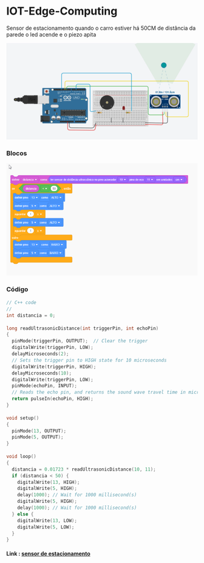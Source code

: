 # IOT-Edge-Computing

Sensor de estacionamento  quando o carro estiver há 50CM de distância da parede o led acende e o piezo apita

![](https://github.com/rockiir/-IOT-Edge-Computing/blob/main/gif.gif)

### Blocos
![](https://github.com/rockiir/-IOT-Edge-Computing/blob/main/chrome_g71vmo0t0A.png)


### Código

```c
// C++ code
//
int distancia = 0;

long readUltrasonicDistance(int triggerPin, int echoPin)
{
  pinMode(triggerPin, OUTPUT);  // Clear the trigger
  digitalWrite(triggerPin, LOW);
  delayMicroseconds(2);
  // Sets the trigger pin to HIGH state for 10 microseconds
  digitalWrite(triggerPin, HIGH);
  delayMicroseconds(10);
  digitalWrite(triggerPin, LOW);
  pinMode(echoPin, INPUT);
  // Reads the echo pin, and returns the sound wave travel time in microseconds
  return pulseIn(echoPin, HIGH);
}

void setup()
{
  pinMode(13, OUTPUT);
  pinMode(5, OUTPUT);
}

void loop()
{
  distancia = 0.01723 * readUltrasonicDistance(10, 11);
  if (distancia < 50) {
    digitalWrite(13, HIGH);
    digitalWrite(5, HIGH);
    delay(1000); // Wait for 1000 millisecond(s)
    digitalWrite(5, HIGH);
    delay(1000); // Wait for 1000 millisecond(s)
  } else {
    digitalWrite(13, LOW);
    digitalWrite(5, LOW);
  }
}
```

#### Link : [sensor de estacionamento](https://www.tinkercad.com/things/acHJQDITgB0?sharecode=s6Kx2U3e9ofRai_AhexVNWn3Thvige0jINMnAS3ZZBE)
